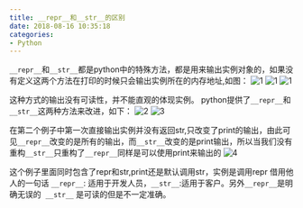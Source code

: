 ```yaml
---
title: __repr__和__str__的区别
date: 2018-08-16 10:35:18
categories: 
- Python
---
```


`__repr__`和`__str__`都是python中的特殊方法，都是用来输出实例对象的，如果没有定义这两个方法在打印的时候只会输出实例所在的内存地址,如图：
![1](/images/__repr__和__str__的区别/1.png)
![1](1.png)
![1](/images/__repr__和__str__的区别/1.png)


这种方式的输出没有可读性，并不能直观的体现实例。
python提供了`__repr__`和`__str__`这两种方法来改进，如下：
![2](/img/1.png)
![3](/img/__repr__和__str__的区别/3.png)

在第二个例子中第一次直接输出实例并没有返回str,只改变了print的输出，由此可见`__repr__`改变的是所有的输出，而`__str__`改变的是print输出，所以当我们没有重构`__str__`只重构了`__repr__`同样是可以使用print来输出的
![4](/img/__repr__和__str__的区别/4.png)

这个例子里面同时包含了repr和str,print还是默认调用str，实例是调用repr
借用他人的一句话 `__repr__`: 适用于开发人员，`__str__`:适用于客户。另外`__repr__`是明确无误的  `__str__` 是可读的但是不一定准确。